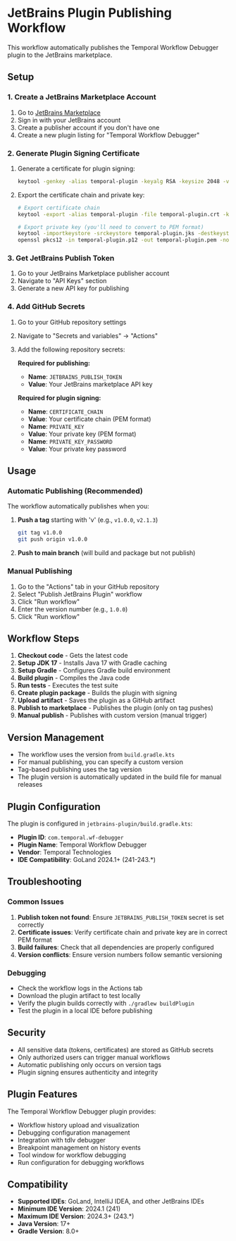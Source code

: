 # JetBrains Plugin Publishing Workflow

This workflow automatically publishes the Temporal Workflow Debugger plugin to the JetBrains marketplace.

## Setup

### 1. Create a JetBrains Marketplace Account

1. Go to [JetBrains Marketplace](https://plugins.jetbrains.com/)
2. Sign in with your JetBrains account
3. Create a publisher account if you don't have one
4. Create a new plugin listing for "Temporal Workflow Debugger"

### 2. Generate Plugin Signing Certificate

1. Generate a certificate for plugin signing:
   ```bash
   keytool -genkey -alias temporal-plugin -keyalg RSA -keysize 2048 -validity 10000 -keystore temporal-plugin.jks
   ```

2. Export the certificate chain and private key:
   ```bash
   # Export certificate chain
   keytool -export -alias temporal-plugin -file temporal-plugin.crt -keystore temporal-plugin.jks
   
   # Export private key (you'll need to convert to PEM format)
   keytool -importkeystore -srckeystore temporal-plugin.jks -destkeystore temporal-plugin.p12 -deststoretype PKCS12
   openssl pkcs12 -in temporal-plugin.p12 -out temporal-plugin.pem -nodes
   ```

### 3. Get JetBrains Publish Token

1. Go to your JetBrains Marketplace publisher account
2. Navigate to "API Keys" section
3. Generate a new API key for publishing

### 4. Add GitHub Secrets

1. Go to your GitHub repository settings
2. Navigate to "Secrets and variables" → "Actions"
3. Add the following repository secrets:

   **Required for publishing:**
   - **Name**: `JETBRAINS_PUBLISH_TOKEN`
   - **Value**: Your JetBrains marketplace API key

   **Required for plugin signing:**
   - **Name**: `CERTIFICATE_CHAIN`
   - **Value**: Your certificate chain (PEM format)
   - **Name**: `PRIVATE_KEY`
   - **Value**: Your private key (PEM format)
   - **Name**: `PRIVATE_KEY_PASSWORD`
   - **Value**: Your private key password

## Usage

### Automatic Publishing (Recommended)

The workflow automatically publishes when you:

1. **Push a tag** starting with 'v' (e.g., `v1.0.0`, `v2.1.3`)
   ```bash
   git tag v1.0.0
   git push origin v1.0.0
   ```

2. **Push to main branch** (will build and package but not publish)

### Manual Publishing

1. Go to the "Actions" tab in your GitHub repository
2. Select "Publish JetBrains Plugin" workflow
3. Click "Run workflow"
4. Enter the version number (e.g., `1.0.0`)
5. Click "Run workflow"

## Workflow Steps

1. **Checkout code** - Gets the latest code
2. **Setup JDK 17** - Installs Java 17 with Gradle caching
3. **Setup Gradle** - Configures Gradle build environment
4. **Build plugin** - Compiles the Java code
5. **Run tests** - Executes the test suite
6. **Create plugin package** - Builds the plugin with signing
7. **Upload artifact** - Saves the plugin as a GitHub artifact
8. **Publish to marketplace** - Publishes the plugin (only on tag pushes)
9. **Manual publish** - Publishes with custom version (manual trigger)

## Version Management

- The workflow uses the version from `build.gradle.kts`
- For manual publishing, you can specify a custom version
- Tag-based publishing uses the tag version
- The plugin version is automatically updated in the build file for manual releases

## Plugin Configuration

The plugin is configured in `jetbrains-plugin/build.gradle.kts`:

- **Plugin ID**: `com.temporal.wf-debugger`
- **Plugin Name**: Temporal Workflow Debugger
- **Vendor**: Temporal Technologies
- **IDE Compatibility**: GoLand 2024.1+ (241-243.*)

## Troubleshooting

### Common Issues

1. **Publish token not found**: Ensure `JETBRAINS_PUBLISH_TOKEN` secret is set correctly
2. **Certificate issues**: Verify certificate chain and private key are in correct PEM format
3. **Build failures**: Check that all dependencies are properly configured
4. **Version conflicts**: Ensure version numbers follow semantic versioning

### Debugging

- Check the workflow logs in the Actions tab
- Download the plugin artifact to test locally
- Verify the plugin builds correctly with `./gradlew buildPlugin`
- Test the plugin in a local IDE before publishing

## Security

- All sensitive data (tokens, certificates) are stored as GitHub secrets
- Only authorized users can trigger manual workflows
- Automatic publishing only occurs on version tags
- Plugin signing ensures authenticity and integrity

## Plugin Features

The Temporal Workflow Debugger plugin provides:

- Workflow history upload and visualization
- Debugging configuration management
- Integration with tdlv debugger
- Breakpoint management on history events
- Tool window for workflow debugging
- Run configuration for debugging workflows

## Compatibility

- **Supported IDEs**: GoLand, IntelliJ IDEA, and other JetBrains IDEs
- **Minimum IDE Version**: 2024.1 (241)
- **Maximum IDE Version**: 2024.3+ (243.*)
- **Java Version**: 17+
- **Gradle Version**: 8.0+ 